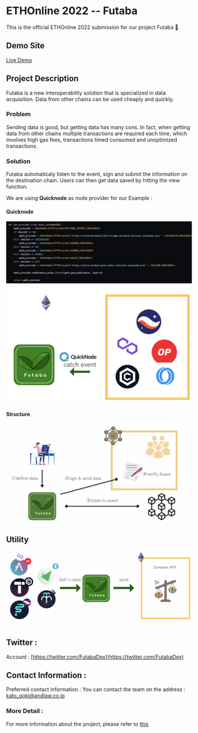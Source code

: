 # ETHOnline 2022 -- Futaba

This is the official ETHOnline 2022 submission for our project Futaba 🍃.


## Demo Site

[Live Demo](https://node-dashboard-nine.vercel.app/)

## Project Description

Futaba is a new interoperability solution that is specialized in data acquisition. Data from other chains can be used cheaply and quickly.

### Problem 

Sending data is good, but getting data has many cons. In fact, when getting data from other chains multiple transactions are required each time, which involves
high gas fees, transactions timed consumed and unoptimized transactions. 

### Solution 


Futaba automaticaly listen to the event, sign and submit the information on the destination chain. Users can then get data saved by hitting the view function. 

We are using **Quicknode** as node provider for our Example : 

#### Quicknode
![QuicknodeSM](./docs/QuicknodeSM.png)



![Quicknode](./docs/Quicknode.png)


#### Structure 

![Architecture](./docs/Architecture.png)


## Utility 


![APY](./docs/APY.png)


## Twitter :
Account : [https://twitter.com/FutabaDex](https://twitter.com/FutabaDex)

## Contact Information :
Preferred contact information : You can contact the team on the address : kato_goki@andlaw.co.jp

### More Detail :
For more information about the project, please refer to [this](https://first-twine-2d1.notion.site/Lite-Paper-ae6f767832c6449d8fda1c74d0af9acf)


